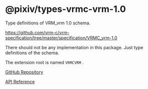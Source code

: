 # @pixiv/types-vrmc-vrm-1.0

Type definitions of VRM_vrm 1.0 schema.

https://github.com/vrm-c/vrm-specification/tree/master/specification/VRMC_vrm-1.0

There should not be any implementation in this package. Just type definitions of the schema.

The extension root is named `VRMCVRM` .

[GitHub Repository](https://github.com/pixiv/three-vrm/tree/dev/packages/types-vrmc-vrm-1.0)

[API Reference](https://pixiv.github.io/three-vrm/docs/modules/types-vrmc-vrm-1.0)
